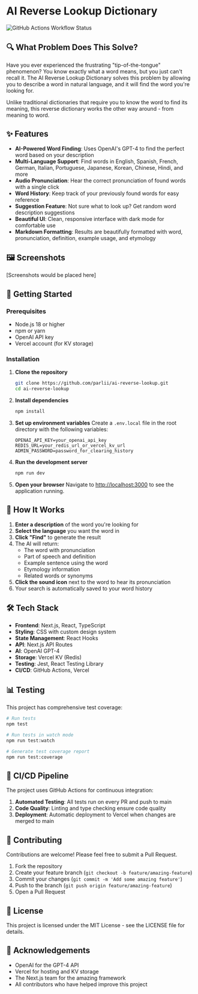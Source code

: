 # AI Reverse Lookup Dictionary

![GitHub Actions Workflow Status](https://img.shields.io/github/actions/workflow/status/parlii/ai-reverse-lookup/ci.yml?branch=main)

## 🔍 What Problem Does This Solve?

Have you ever experienced the frustrating "tip-of-the-tongue" phenomenon? You know exactly what a word means, but you just can't recall it. The AI Reverse Lookup Dictionary solves this problem by allowing you to describe a word in natural language, and it will find the word you're looking for.

Unlike traditional dictionaries that require you to know the word to find its meaning, this reverse dictionary works the other way around - from meaning to word.

## ✨ Features

- **AI-Powered Word Finding**: Uses OpenAI's GPT-4 to find the perfect word based on your description
- **Multi-Language Support**: Find words in English, Spanish, French, German, Italian, Portuguese, Japanese, Korean, Chinese, Hindi, and more
- **Audio Pronunciation**: Hear the correct pronunciation of found words with a single click
- **Word History**: Keep track of your previously found words for easy reference
- **Suggestion Feature**: Not sure what to look up? Get random word description suggestions
- **Beautiful UI**: Clean, responsive interface with dark mode for comfortable use
- **Markdown Formatting**: Results are beautifully formatted with word, pronunciation, definition, example usage, and etymology

## 🖼️ Screenshots

[Screenshots would be placed here]

## 🚀 Getting Started

### Prerequisites

- Node.js 18 or higher
- npm or yarn
- OpenAI API key
- Vercel account (for KV storage)

### Installation

1. **Clone the repository**
   ```bash
   git clone https://github.com/parlii/ai-reverse-lookup.git
   cd ai-reverse-lookup
   ```

2. **Install dependencies**
   ```bash
   npm install
   ```

3. **Set up environment variables**
   Create a `.env.local` file in the root directory with the following variables:
   ```
   OPENAI_API_KEY=your_openai_api_key
   REDIS_URL=your_redis_url_or_vercel_kv_url
   ADMIN_PASSWORD=password_for_clearing_history
   ```

4. **Run the development server**
   ```bash
   npm run dev
   ```

5. **Open your browser**
   Navigate to [http://localhost:3000](http://localhost:3000) to see the application running.

## 🧠 How It Works

1. **Enter a description** of the word you're looking for
2. **Select the language** you want the word in
3. **Click "Find"** to generate the result
4. The AI will return:
   - The word with pronunciation
   - Part of speech and definition
   - Example sentence using the word
   - Etymology information
   - Related words or synonyms
5. **Click the sound icon** next to the word to hear its pronunciation
6. Your search is automatically saved to your word history

## 🛠️ Tech Stack

- **Frontend**: Next.js, React, TypeScript
- **Styling**: CSS with custom design system
- **State Management**: React Hooks
- **API**: Next.js API Routes
- **AI**: OpenAI GPT-4
- **Storage**: Vercel KV (Redis)
- **Testing**: Jest, React Testing Library
- **CI/CD**: GitHub Actions, Vercel

## 📊 Testing

This project has comprehensive test coverage:

```bash
# Run tests
npm test

# Run tests in watch mode
npm run test:watch

# Generate test coverage report
npm run test:coverage
```

## 🔄 CI/CD Pipeline

The project uses GitHub Actions for continuous integration:

1. **Automated Testing**: All tests run on every PR and push to main
2. **Code Quality**: Linting and type checking ensure code quality
3. **Deployment**: Automatic deployment to Vercel when changes are merged to main

## 🤝 Contributing

Contributions are welcome! Please feel free to submit a Pull Request.

1. Fork the repository
2. Create your feature branch (`git checkout -b feature/amazing-feature`)
3. Commit your changes (`git commit -m 'Add some amazing feature'`)
4. Push to the branch (`git push origin feature/amazing-feature`)
5. Open a Pull Request

## 📝 License

This project is licensed under the MIT License - see the LICENSE file for details.

## 🙏 Acknowledgements

- OpenAI for the GPT-4 API
- Vercel for hosting and KV storage
- The Next.js team for the amazing framework
- All contributors who have helped improve this project